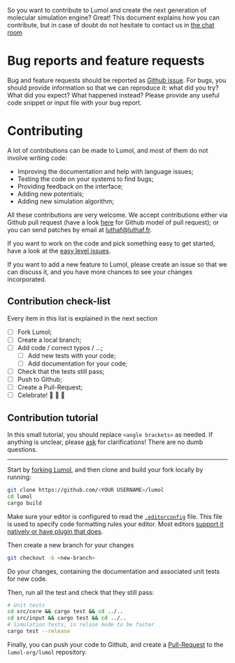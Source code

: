 So you want to contribute to Lumol and create the next generation of molecular
simulation engine? Great! This document explains how you can contribute, but in
case of doubt do not hesitate to contact us in [the chat room][Gitter]

# Bug reports and feature requests

Bug and feature requests should be reported as [Github issue][issues]. For bugs,
you should provide information so that we can reproduce it: what did you try?
What did you expect? What happened instead? Please provide any useful code
snippet or input file with your bug report.

# Contributing

A lot of contributions can be made to Lumol, and most of them do not involve
writing code:

- Improving the documentation and help with language issues;
- Testing the code on your systems to find bugs;
- Providing feedback on the interface;
- Adding new potentials;
- Adding new simulation algorithm;

All these contributions are very welcome. We accept contributions either via
Github pull request (have a look [here][PR] for Github model of pull request);
or you can send patches by email at luthaf@luthaf.fr.

If you want to work on the code and pick something easy to get started, have a
look at the [easy level issues][L-Easy].

If you want to add a new feature to Lumol, please create an issue so that we
can discuss it, and you have more chances to see your changes incorporated.

## Contribution check-list

Every item in this list is explained in the next section

- [ ] Fork Lumol;
- [ ] Create a local branch;
- [ ] Add code / correct typos / ...;
    - [ ] Add new tests with your code;
    - [ ] Add documentation for your code;
- [ ] Check that the tests still pass;
- [ ] Push to Github;
- [ ] Create a Pull-Request;
- [ ] Celebrate! :tada: :cake: :tada:

## Contribution tutorial

In this small tutorial, you should replace `<angle brackets>` as needed. If
anything is unclear, please [ask][Gitter] for clarifications! There are no dumb
questions.

---

Start by [forking Lumol][fork], and then clone and build your fork locally by
running:

```bash
git clone https://github.com/<YOUR USERNAME>/lumol
cd lumol
cargo build
```

Make sure your editor is configured to read the [`.editorconfig`](.editorconfig)
file. This file is used to specify code formatting rules your editor. Most 
editors
[support it natively or have plugin that does](http://editorconfig.org/#download).

Then create a new branch for your changes

```bash
git checkout -b <new-branch>
```

Do your changes, containing the documentation and associated unit tests for new
code.

Then, run all the test and check that they still pass:

```bash
# Unit tests
cd src/core && cargo test && cd ../..
cd src/input && cargo test && cd ../..
# Simulation tests, in relase mode to be faster
cargo test --release
```

Finally, you can push your code to Github, and create a [Pull-Request][PR] to
the `lumol-org/lumol` repository.

[Gitter]: https://gitter.im/lumol-org/lumol
[issues]: https://github.com/lumol-org/lumol/issues/new
[PR]: https://help.github.com/articles/using-pull-requests/
[L-Easy]: https://github.com/lumol-org/lumol/labels/L%3AEasy
[fork]: https://help.github.com/articles/fork-a-repo/
